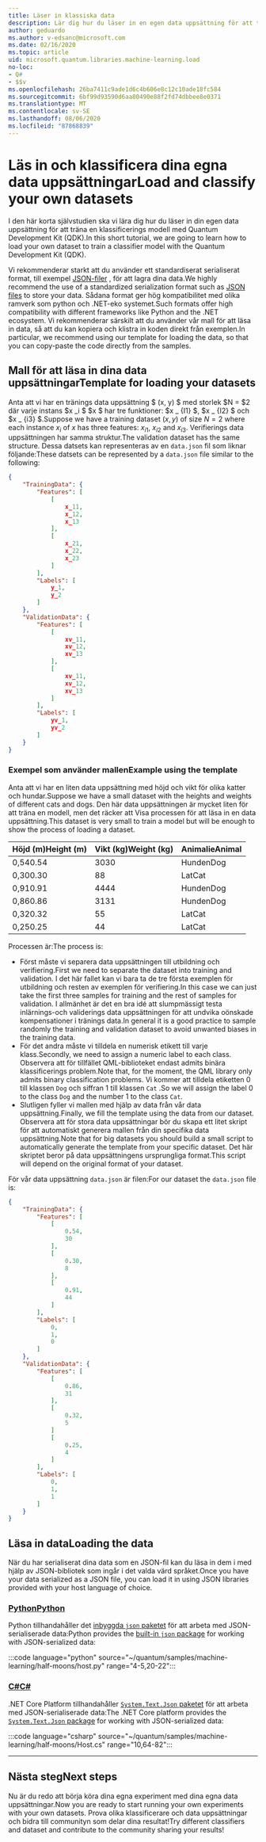 ```yaml
---
title: Läser in klassiska data
description: Lär dig hur du läser in en egen data uppsättning för att träna en klassificerings modell med Microsoft Quantum Development Kit (QDK).
author: geduardo
ms.author: v-edsanc@microsoft.com
ms.date: 02/16/2020
ms.topic: article
uid: microsoft.quantum.libraries.machine-learning.load
no-loc:
- Q#
- $$v
ms.openlocfilehash: 26ba7411c9ade1d6c4b606e8c12c10ade18fc584
ms.sourcegitcommit: 6bf99d93590d6aa80490e88f2fd74dbbee8e0371
ms.translationtype: MT
ms.contentlocale: sv-SE
ms.lasthandoff: 08/06/2020
ms.locfileid: "87868839"
---
```

# <a name="load-and-classify-your-own-datasets"></a><span data-ttu-id="14617-103">Läs in och klassificera dina egna data uppsättningar</span><span class="sxs-lookup"><span data-stu-id="14617-103">Load and classify your own datasets</span></span>

<span data-ttu-id="14617-104">I den här korta självstudien ska vi lära dig hur du läser in din egen data uppsättning för att träna en klassificerings modell med Quantum Development Kit (QDK).</span><span class="sxs-lookup"><span data-stu-id="14617-104">In this short tutorial, we are going to learn how to load your own dataset to train a classifier model with the Quantum Development Kit (QDK).</span></span>

<span data-ttu-id="14617-105">Vi rekommenderar starkt att du använder ett standardiserat serialiserat format, till exempel [JSON-filer](https://en.wikipedia.org/wiki/JSON) , för att lagra dina data.</span><span class="sxs-lookup"><span data-stu-id="14617-105">We highly recommend the use of a standardized serialization format such as [JSON files](https://en.wikipedia.org/wiki/JSON) to store your data.</span></span>
<span data-ttu-id="14617-106">Sådana format ger hög kompatibilitet med olika ramverk som python och .NET-eko systemet.</span><span class="sxs-lookup"><span data-stu-id="14617-106">Such formats offer high compatibility with different frameworks like Python and the .NET ecosystem.</span></span>
<span data-ttu-id="14617-107">Vi rekommenderar särskilt att du använder vår mall för att läsa in data, så att du kan kopiera och klistra in koden direkt från exemplen.</span><span class="sxs-lookup"><span data-stu-id="14617-107">In particular, we recommend using our template for loading the data, so that you can copy-paste the code directly from the samples.</span></span>

## <a name="template-for-loading-your-datasets"></a><span data-ttu-id="14617-108">Mall för att läsa in dina data uppsättningar</span><span class="sxs-lookup"><span data-stu-id="14617-108">Template for loading your datasets</span></span>

<span data-ttu-id="14617-109">Anta att vi har en tränings data uppsättning $ (x, y) $ med storlek $N = $2 där varje instans $x _i $ $x $ har tre funktioner: $x _ {I1} $, $x _ {I2} $ och $x _ {i3} $.</span><span class="sxs-lookup"><span data-stu-id="14617-109">Suppose we have a training dataset $(x, y)$ of size $N=2$ where each instance $x_i$ of $x$ has three features: $x_{i1}$, $x_{i2}$ and $x_{i3}$.</span></span>
<span data-ttu-id="14617-110">Verifierings data uppsättningen har samma struktur.</span><span class="sxs-lookup"><span data-stu-id="14617-110">The validation dataset has the same structure.</span></span>
<span data-ttu-id="14617-111">Dessa datsets kan representeras av en `data.json` fil som liknar följande:</span><span class="sxs-lookup"><span data-stu-id="14617-111">These datsets can be represented by a `data.json` file similar to the following:</span></span>

```json
{
    "TrainingData": {
        "Features": [
            [
                x_11,
                x_12,
                x_13
            ],
            [
                x_21,
                x_22,
                x_23
            ]
        ],
        "Labels": [
            y_1,
            y_2
        ]
    },
    "ValidationData": {
        "Features": [
            [
                xv_11,
                xv_12,
                xv_13
            ],
            [
                xv_11,
                xv_12,
                xv_13
            ]
        ],
        "Labels": [
            yv_1,
            yv_2
        ]
    }
}
```

### <a name="example-using-the-template"></a><span data-ttu-id="14617-112">Exempel som använder mallen</span><span class="sxs-lookup"><span data-stu-id="14617-112">Example using the template</span></span>

<span data-ttu-id="14617-113">Anta att vi har en liten data uppsättning med höjd och vikt för olika katter och hundar.</span><span class="sxs-lookup"><span data-stu-id="14617-113">Suppose we have a small dataset with the heights and weights of different cats and dogs.</span></span> <span data-ttu-id="14617-114">Den här data uppsättningen är mycket liten för att träna en modell, men det räcker att Visa processen för att läsa in en data uppsättning.</span><span class="sxs-lookup"><span data-stu-id="14617-114">This dataset is very small to train a model but will be enough to show the process of loading a dataset.</span></span>

| <span data-ttu-id="14617-115">Höjd (m)</span><span class="sxs-lookup"><span data-stu-id="14617-115">Height (m)</span></span> | <span data-ttu-id="14617-116">Vikt (kg)</span><span class="sxs-lookup"><span data-stu-id="14617-116">Weight (kg)</span></span> | <span data-ttu-id="14617-117">Animalie</span><span class="sxs-lookup"><span data-stu-id="14617-117">Animal</span></span> |
|-----------|------------|--------|
| <span data-ttu-id="14617-118">0,54</span><span class="sxs-lookup"><span data-stu-id="14617-118">0.54</span></span>      | <span data-ttu-id="14617-119">30</span><span class="sxs-lookup"><span data-stu-id="14617-119">30</span></span>         | <span data-ttu-id="14617-120">Hunden</span><span class="sxs-lookup"><span data-stu-id="14617-120">Dog</span></span>    |
| <span data-ttu-id="14617-121">0,30</span><span class="sxs-lookup"><span data-stu-id="14617-121">0.30</span></span>      | <span data-ttu-id="14617-122">8</span><span class="sxs-lookup"><span data-stu-id="14617-122">8</span></span>          | <span data-ttu-id="14617-123">Lat</span><span class="sxs-lookup"><span data-stu-id="14617-123">Cat</span></span>    |
| <span data-ttu-id="14617-124">0,91</span><span class="sxs-lookup"><span data-stu-id="14617-124">0.91</span></span>      | <span data-ttu-id="14617-125">44</span><span class="sxs-lookup"><span data-stu-id="14617-125">44</span></span>         | <span data-ttu-id="14617-126">Hunden</span><span class="sxs-lookup"><span data-stu-id="14617-126">Dog</span></span>    |
| <span data-ttu-id="14617-127">0,86</span><span class="sxs-lookup"><span data-stu-id="14617-127">0.86</span></span>      | <span data-ttu-id="14617-128">31</span><span class="sxs-lookup"><span data-stu-id="14617-128">31</span></span>          | <span data-ttu-id="14617-129">Hunden</span><span class="sxs-lookup"><span data-stu-id="14617-129">Dog</span></span>    |
| <span data-ttu-id="14617-130">0,32</span><span class="sxs-lookup"><span data-stu-id="14617-130">0.32</span></span>      | <span data-ttu-id="14617-131">5</span><span class="sxs-lookup"><span data-stu-id="14617-131">5</span></span>         | <span data-ttu-id="14617-132">Lat</span><span class="sxs-lookup"><span data-stu-id="14617-132">Cat</span></span>    |
| <span data-ttu-id="14617-133">0,25</span><span class="sxs-lookup"><span data-stu-id="14617-133">0.25</span></span>      | <span data-ttu-id="14617-134">4</span><span class="sxs-lookup"><span data-stu-id="14617-134">4</span></span>          | <span data-ttu-id="14617-135">Lat</span><span class="sxs-lookup"><span data-stu-id="14617-135">Cat</span></span>    |

<span data-ttu-id="14617-136">Processen är:</span><span class="sxs-lookup"><span data-stu-id="14617-136">The process is:</span></span>

- <span data-ttu-id="14617-137">Först måste vi separera data uppsättningen till utbildning och verifiering.</span><span class="sxs-lookup"><span data-stu-id="14617-137">First we need to separate the dataset into training and validation.</span></span> <span data-ttu-id="14617-138">I det här fallet kan vi bara ta de tre första exemplen för utbildning och resten av exemplen för verifiering.</span><span class="sxs-lookup"><span data-stu-id="14617-138">In this case we can just take the first three samples for training and the rest of samples for validation.</span></span> <span data-ttu-id="14617-139">I allmänhet är det en bra idé att slumpmässigt testa inlärnings-och validerings data uppsättningen för att undvika oönskade kompensationer i tränings data.</span><span class="sxs-lookup"><span data-stu-id="14617-139">In general it is a good practice to sample randomly the training and validation dataset to avoid unwanted biases in the training data.</span></span>
- <span data-ttu-id="14617-140">För det andra måste vi tilldela en numerisk etikett till varje klass.</span><span class="sxs-lookup"><span data-stu-id="14617-140">Secondly, we need to assign a numeric label to each class.</span></span> <span data-ttu-id="14617-141">Observera att för tillfället QML-biblioteket endast admits binära klassificerings problem.</span><span class="sxs-lookup"><span data-stu-id="14617-141">Note that, for the moment, the QML library only admits binary classification problems.</span></span> <span data-ttu-id="14617-142">Vi kommer att tilldela etiketten 0 till klassen `Dog` och siffran 1 till klassen `Cat` .</span><span class="sxs-lookup"><span data-stu-id="14617-142">So we will assign the label 0 to the class `Dog` and the number 1 to the class `Cat`.</span></span>
- <span data-ttu-id="14617-143">Slutligen fyller vi mallen med hjälp av data från vår data uppsättning.</span><span class="sxs-lookup"><span data-stu-id="14617-143">Finally, we fill the template using the data from our dataset.</span></span> <span data-ttu-id="14617-144">Observera att för stora data uppsättningar bör du skapa ett litet skript för att automatiskt generera mallen från din specifika data uppsättning.</span><span class="sxs-lookup"><span data-stu-id="14617-144">Note that for big datasets you should build a small script to automatically generate the template from your specific dataset.</span></span> <span data-ttu-id="14617-145">Det här skriptet beror på data uppsättningens ursprungliga format.</span><span class="sxs-lookup"><span data-stu-id="14617-145">This script will depend on the original format of your dataset.</span></span>

<span data-ttu-id="14617-146">För vår data uppsättning `data.json` är filen:</span><span class="sxs-lookup"><span data-stu-id="14617-146">For our dataset the `data.json` file is:</span></span>

```json
{
    "TrainingData": {
        "Features": [
            [
                0.54,
                30
            ],
            [
                0.30,
                8
            ],
            [
                0.91,
                44
            ]
        ],
        "Labels": [
            0,
            1,
            0
        ]
    },
    "ValidationData": {
        "Features": [
            [
                0.86,
                31
            ],
            [
                0.32,
                5
            ]
            [
                0.25,
                4
            ]
        ],
        "Labels": [
            0,
            1,
            1
        ]
    }
}

```

## <a name="loading-the-data"></a><span data-ttu-id="14617-147">Läsa in data</span><span class="sxs-lookup"><span data-stu-id="14617-147">Loading the data</span></span>

<span data-ttu-id="14617-148">När du har serialiserat dina data som en JSON-fil kan du läsa in dem i med hjälp av JSON-bibliotek som ingår i det valda värd språket.</span><span class="sxs-lookup"><span data-stu-id="14617-148">Once you have your data serialized as a JSON file, you can load it in using JSON libraries provided with your host language of choice.</span></span>

### <a name="python"></a>[<span data-ttu-id="14617-149">Python</span><span class="sxs-lookup"><span data-stu-id="14617-149">Python</span></span>](#tab/tabid-python)

<span data-ttu-id="14617-150">Python tillhandahåller det [inbyggda `json` paketet](https://docs.python.org/3.7/library/json.html) för att arbeta med JSON-serialiserade data:</span><span class="sxs-lookup"><span data-stu-id="14617-150">Python provides the [built-in `json` package](https://docs.python.org/3.7/library/json.html) for working with JSON-serialized data:</span></span>

:::code language="python" source="~/quantum/samples/machine-learning/half-moons/host.py" range="4-5,20-22":::

### <a name="c"></a>[<span data-ttu-id="14617-151">C#</span><span class="sxs-lookup"><span data-stu-id="14617-151">C#</span></span>](#tab/tabid-csharp)

<span data-ttu-id="14617-152">.NET Core Platform tillhandahåller [ `System.Text.Json` paketet](https://www.nuget.org/packages/System.Text.Json) för att arbeta med JSON-serialiserade data:</span><span class="sxs-lookup"><span data-stu-id="14617-152">The .NET Core platform provides the [`System.Text.Json` package](https://www.nuget.org/packages/System.Text.Json) for working with JSON-serialized data:</span></span>

:::code language="csharp" source="~/quantum/samples/machine-learning/half-moons/Host.cs" range="10,64-82":::

***

## <a name="next-steps"></a><span data-ttu-id="14617-153">Nästa steg</span><span class="sxs-lookup"><span data-stu-id="14617-153">Next steps</span></span>

<span data-ttu-id="14617-154">Nu är du redo att börja köra dina egna experiment med dina egna data uppsättningar.</span><span class="sxs-lookup"><span data-stu-id="14617-154">Now you are ready to start running your own experiments with your own datasets.</span></span> <span data-ttu-id="14617-155">Prova olika klassificerare och data uppsättningar och bidra till communityn som delar dina resultat!</span><span class="sxs-lookup"><span data-stu-id="14617-155">Try different classifiers and dataset and contribute to the community sharing your results!</span></span>
